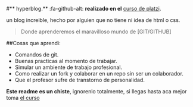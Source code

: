 #** hyperblog.** :fa-github-alt:
**realizado en el** [curso de platzi](https://platzi.com/clases/1557-git-github/). 

un blog increible, hecho por alguien que no tiene ni idea de html o css. 
>Donde aprenderemos el maravilloso mundo de [GIT/GITHUB]

##Cosas que aprendi:
- Comandos de git.
- Buenas practicas al momento de trabajar.
- Simular un ambiente de trabajo profesional.
- Como realizar un fork y colaborar en un repo sin ser un colaborador.
- Que el profesor sufre de transtorno de personalidad.

**Este readme es un chiste**, ignorenlo totalmente, si llegas hasta aca mejor toma [el curso](https://platzi.com/clases/1557-git-github/)